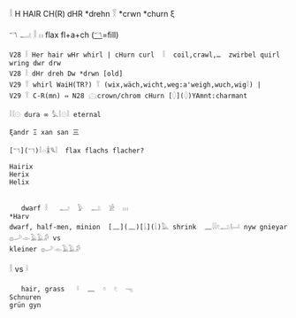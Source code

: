 𓎛 H HAIR CH(R) dHR *drehn 𓎝 *crwn *churn ξ  

𓎔 𓂝 𓎛 𓏮  flax  fl+a+ch  ([𓎔](𓎔)=fill)  

```  
V28	𓎛 Her hair wHr whirl | cHurn curl  𓎛  coil,crawl,…  zwirbel quirl wring dwr drw  
V28	𓎛 dHr dreh Dw *drwn [old]  
V29	𓎝 whirl WaiH(TR?) 𓎝 (wix,wäch,wicht,weg:a'weigh,wuch,wig𓎛) |  
V29	𓎝 C-R(mn) ⇔ N28 𓈍crown/chrom cHurn [𓆭](𓆭)YAmnt:charmant  

𓎛𓎛𓇳 dura ∞ 𓅘𓎛𓇳𓎛 eternal  

ξandr Ξ xan san 三  

[𓎔](𓎔)𓎛𓏏𓇇𓆰𓏪  flax flachs flacher?  

Hairix  
Herix  
Helix  


   dwarf 𓎛   𓂝  𓅱  𓂢  𓀀  𓏥  
*Harv  
dwarf, half-men, minion  [𓈖](𓈖)[𓌰](𓌰)𓅓 shrink  𓈖𓇋𓇋𓏲𓂢𓂡 nyw gnieyar 𓐍𓌴𓁹𓄿𓄿𓀔 vs  
kleiner 𓐍𓌴𓁹𓄿𓄿𓀔  
```  

𓎛 vs 𓍲  
```  
   hair, grass   𓍲  𓈖  𓏌  𓏲  𓁸  
Schnuren  
grün gyn  
```  